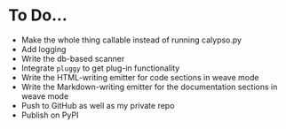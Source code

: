 # To Do...

* Make the whole thing callable instead of running calypso.py
* Add logging
* Write the db-based scanner
* Integrate `pluggy` to get plug-in functionality
* Write the HTML-writing emitter for code sections in weave mode
* Write the Markdown-writing emitter for the documentation sections in weave mode
* Push to GitHub as well as my private repo
* Publish on PyPI
